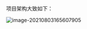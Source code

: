 项目架构大致如下：

![image-20210803165607905](https://gitee.com/xiaojinggege/blogImage/raw/master/img/image-20210803165607905.png)